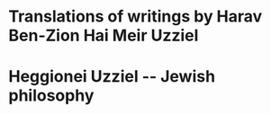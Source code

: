 # Translations of writings by Harav Ben-Zion Hai Meir Uzziel
#
# Heggionei Uzziel -- Jewish philosophy
